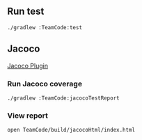 ## Run test

```
./gradlew :TeamCode:test
```

## Jacoco

[Jacoco Plugin](https://docs.gradle.org/current/userguide/jacoco_plugin.html)

### Run Jacoco coverage

```
./gradlew :TeamCode:jacocoTestReport
```

### View report
```
open TeamCode/build/jacocoHtml/index.html
```